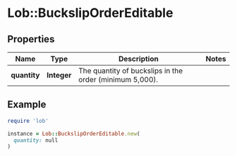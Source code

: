 # Lob::BuckslipOrderEditable

## Properties

| Name | Type | Description | Notes |
| ---- | ---- | ----------- | ----- |
| **quantity** | **Integer** | The quantity of buckslips in the order (minimum 5,000). |  |

## Example

```ruby
require 'lob'

instance = Lob::BuckslipOrderEditable.new(
  quantity: null
)
```

